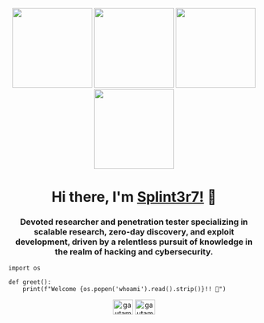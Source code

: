 <p align="center"> <img src="https://octodex.github.com/images/vinyltocat.png" height="160px" width="160px"> <img src="https://octodex.github.com/images/daftpunktocat-thomas.gif" height="160px" width="160px"> <img src="https://octodex.github.com/images/daftpunktocat-guy.gif" height="160px" width="160px"> <img src="https://octodex.github.com/images/Robotocat.png" height="160px" width="160px"></p>

<h1 align="center">Hi there, I'm <a href="https://twitter.com/Splint3r7"  target="_blank">Splint3r7!</a> 👋</h1>
    
<h3 align="center">Devoted researcher and penetration tester specializing in scalable research, zero-day discovery, and exploit development, driven by a relentless pursuit of knowledge in the realm of hacking and cybersecurity.</h3>

```python3
import os

def greet():
    print(f"Welcome {os.popen('whoami').read().strip()}!! 👋")
```

<p align="center">
    <a href="https://twitter.com/Splint3r7" target="blank"><img align="center" src="https://raw.githubusercontent.com/rahuldkjain/github-profile-readme-generator/master/src/images/icons/Social/twitter.svg" alt="gautamkrishnar" height="30" width="40" /></a>
    <a href="https://www.linkedin.com/in/hassankhanyusufzai/" target="blank"><img align="center" src="https://raw.githubusercontent.com/rahuldkjain/github-profile-readme-generator/master/src/images/icons/Social/linked-in-alt.svg" alt="gautamkrishnar" height="30" width="40" /></a>
</p>
